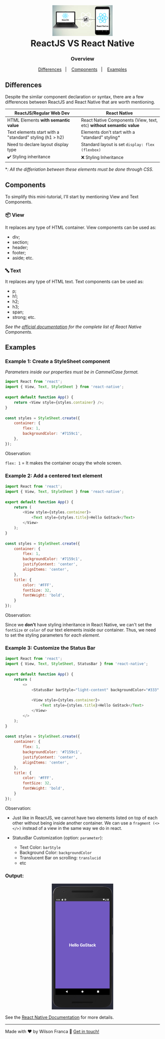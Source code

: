 <h1 align="center">
    <img height=100 alt="reactjs vs react native javatpoint image" src="../../public/javascript-assets/reactjs-vs-reactnative.png" />
    <br>
    ReactJS VS React Native
</h1>

<h3 align="center">Overview</h3>
<p align="center">
  <a href="#differences">Differences</a>&nbsp;&nbsp;&nbsp;|&nbsp;&nbsp;&nbsp;
  <a href="#components">Components</a>&nbsp;&nbsp;&nbsp;|&nbsp;&nbsp;&nbsp;
  <a href="#examples">Examples</a>
</p>

## Differences

Despite the similar component declaration or syntax, there are a few differences between ReactJS and React Native that are worth mentioning.

| ReactJS/Regular Web Dev | React Native |
| --- | --- |
| HTML Elements **with semantic value** | React Native Components (View, text, etc) **without semantic value** |
| Text elements start with a "standard" styling (h1 > h2) | Elements don't start with a "standard" styling* |
| Need to declare layout display type | Standard layout is set `display: flex (flexbox)` |
| :heavy_check_mark: Styling inheritance | :x: Styling Inheritance |

**: All the differiation between these elements must be done through CSS.*

## Components

To simplify this mini-tutorial, I'll start by mentioning View and Text Components.

### 📦 View
It replaces any type of HTML container. View components can be used as:
- div;
- section;
- header;
- footer;
- aside; etc.

### 🔤 Text
It replaces any type of HTML text. Text components can be used as:
- p;
- h1;
- h2;
- h3;
- span;
- strong; etc.

*See the [official documentation](https://reactnative.dev/docs/intro-react-native-components#__docusaurus) for the complete list of React Native Components.*

## Examples

### Example 1: Create a StyleSheet component
*Parameters inside our properties must be in CammelCase format.*

```javascript
import React from 'react';
import { View, Text, StyleSheet } from 'react-native';

export default function App() {
    return <View style={styles.container} />;
}

const styles = StyleSheet.create({
    container: {
        flex: 1,
        backgroundColor: '#7159c1',
    },
});
```
Observation:

`flex: 1` = It makes the container ocupy the whole screen.

### Example 2: Add a centered text element
```javascript
import React from 'react';
import { View, Text, StyleSheet } from 'react-native';

export default function App() {
    return (
        <View style={styles.container}>
            <Text style={styles.title}>Hello GoStack</Text>
        </View>
    );
}

const styles = StyleSheet.create({
    container: {
        flex: 1,
        backgroundColor: '#7159c1',
        justifyContent: 'center',
        alignItems: 'center',
    },
    title: {
        color: '#FFF',
        fontSize: 32,
        fontWeight: 'bold',
    }
});
```
Observation:

Since we **don't** have styling inheritance in React Native, we can't set the `fontSize` or `color` of our text elements inside our container. Thus, we need to set the styling parameters for *each element*.

### Example 3: Customize the Status Bar

```javascript
import React from 'react';
import { View, Text, StyleSheet, StatusBar } from 'react-native';

export default function App() {
    return (
        <>
            <StatusBar barStyle="light-content" backgroundColor="#333" />
            
            <View style={styles.container}>
                <Text style={styles.title}>Hello GoStack</Text>
            </View>
        </>
    );
}

const styles = StyleSheet.create({
    container: {
        flex: 1,
        backgroundColor: '#7159c1',
        justifyContent: 'center',
        alignItems: 'center',
    },
    title: {
        color: '#FFF',
        fontSize: 32,
        fontWeight: 'bold',
    }
});
```

Observation:

- Just like in ReactJS, we cannot have two elements listed on top of each other without being inside another container. We can use a `fragment (<>   </>)` instead of a view in the same way we do in react.

- StatusBar Customization (option: `parameter`):
    - Text Color: `barStyle`
    - Background Color: `backgroundColor`
    - Translucent Bar on scrolling: `translucid`
    - etc

### Output:

<p align='center'>
    <img src='../../public/javascript-assets/react_native_vs_reactjs_final.png' width=200 />
</p>

See the [React Native
Documentation](https://reactnative.dev/docs/getting-started) for more details.

---
Made with :heart: by Wilson Franca :wave: [Get in touch!](https://www.linkedin.com/in/wilsonfranca-env-engineer/)





